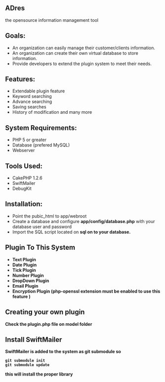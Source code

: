 ## ADres
the opensource information management tool

Goals:
-----------------------------
* An organization can easily manage their customer/clients information.
* An organization can create their own virtual database to store information.
* Provide developers to extend the plugin system to meet their needs.

Features:
------------------------------
* Extendable plugin feature
* Keyword searching
* Advance searching
* Saving searches
* History of modification
and many more

System Requirements:
-------------------------------
* PHP 5 or greater
* Database (prefered MySQL)
* Webserver

Tools Used:
------------------------------
* CakePHP 1.2.6
* SwiftMailer
* DebugKit

Installation:
-------------------------------
* Point the pubic_html to app/webroot
* Create a database and configure <b>app/config/database.php</b> with your database user and password
* Import the SQL script located on <b>sql<b> on to your database.

Plugin To This System
----------------------------
* Text Plugin
* Date Plugin
* Tick Plugin
* Number Plugin
* DropDown Plugin
* Email Plugin
* Encryption Plugin (php-openssl extension must be enabled to use this feature )

Creating your own plugin
-------------------------
Check the plugin.php file on model folder

Install SwiftMailer
------------------------
SwiftMailer is added to the system as git submodule so

	git submodule init
	git submodule update
this will install the proper library
